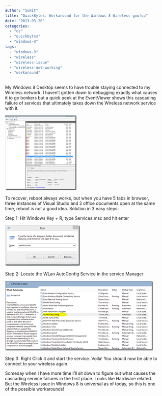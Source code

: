 ```yaml
---
author: "Sumit"
title: "QuickBytes: Workaround for the Windows 8 Wireless goofup"
date: "2013-03-20"
categories: 
  - "os"
  - "quickbytes"
  - "windows-8"
tags: 
  - "windows-8"
  - "wireless"
  - "wireless-issue"
  - "wireless-not-working"
  - "workaround"
---
```


My Windows 8 Desktop seems to have trouble staying connected to my Wireless network. I haven’t gotten down to debugging exactly what causes it to go bonkers but a quick peek at the EventViewer shows this cascading failure of services that ultimately takes down the Wireless network service with it.

[![image](images/image_thumb2.png "image")](/images/blog/2013/03/images/blog/image2.png)

To recover, reboot always works, but when you have 5 tabs in browser, three instances of Visual Studio and 2 office documents open at the same time, reboot is not a good idea. Solution in 3 easy steps:

Step 1: Hit Windows Key + R, type Services.msc and hit enter

[![image](images/image_thumb3.png "image")](/images/blog/2013/03/images/blog/image3.png)

Step 2: Locate the WLan AutoConfig Service in the service Manager

[![image](images/image_thumb5.png "image")](/images/blog/2013/03/images/blog/image5.png)

Step 3: Right Click it and start the service. Voila! You should now be able to connect to your wireless again.

Someday when I have more time I’ll sit down to figure out what causes the cascading service failures in the first place. Looks like Hardware related. But the Wireless issue in Windows 8 is universal as of today, so this is one of the possible workarounds!
